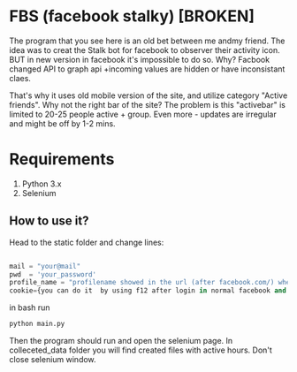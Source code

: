 # FBS (facebook stalky) [BROKEN]
The program that you see here is an old bet between me andmy friend.
The idea was to creat the Stalk bot for facebook to observer their activity icon. BUT in new version in facebook it's impossible to do so. Why? 
Facbook changed API to graph api +incoming values are hidden or have inconsistant claes.

That's why it uses old mobile version of the site, and utilize category "Active friends". Why not the right bar of the site? The problem is this "activebar" is limited to 20-25 people active + group. Even more - updates are irregular and might be off by 1-2 mins. 

# Requirements
1. Python 3.x
2. Selenium

## How to use it?
Head to the static folder and change lines:

```python

mail = "your@mail"
pwd  = 'your_password'
profile_name = "profilename showed in the url (after facebook.com/) when you are on your profile page"
cookie={you can do it  by using f12 after login in normal facebook and copy it here}

```

in bash run

```bash
python main.py
```

Then the program should run and open the selenium page. In colleceted_data folder you will find created files with active hours.
Don't close selenium window.

